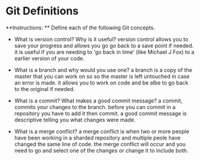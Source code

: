 # Git Definitions

**Instructions: ** Define each of the following Git concepts.

* What is version control?  Why is it useful?
version control allows you to save your progress and allows you go go back to a save point if needed. it is useful if you are needing to 'go back in time' (like Michael J Fox) to a earlier version of your code.

* What is a branch and why would you use one?
a branch is a copy of the master that you can work on so so the master is left untouched in case an error is made. it allows you to work on code and be albe to go back to the original if needed.

* What is a commit? What makes a good commit message?
a commit, commits your changes to the branch. before you can commit in a repository you have to add it then commit. a good commit message is descriptive telling you what changes were made.

* What is a merge conflict?
a merge conflict is when two or more people have been working in a sharded repository and multiple peole have changed the same line of code. the merge conflict will occur and you need to go and select one of the changes or change it to include both.